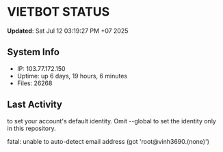 # VIETBOT STATUS
**Updated**: Sat Jul 12 03:19:27 PM +07 2025

## System Info
- IP: 103.77.172.150
- Uptime: up 6 days, 19 hours, 6 minutes
- Files: 26268

## Last Activity

to set your account's default identity.
Omit --global to set the identity only in this repository.

fatal: unable to auto-detect email address (got 'root@vinh3690.(none)')
